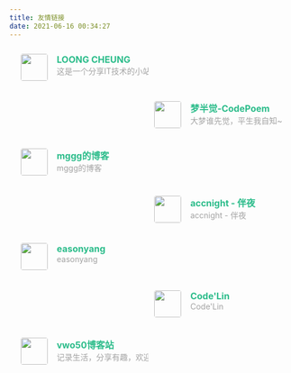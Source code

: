 ```yaml
---
title: 友情链接
date: 2021-06-16 00:34:27
---
```


<div class="post-body">
   <div id="links">
      <style>
         .links-content{
         margin-top:1rem;
         }
         .link-navigation::after {
         content: " ";
         display: block;
         clear: both;
         }
         .card {
         width: 45%;
         font-size: 1rem;
         padding: 10px 20px;
         border-radius: 4px;
         transition-duration: 0.15s;
         margin-bottom: 1rem;
         display:flex;
         }
         .card:nth-child(odd) {
         float: left;
         }
         .card:nth-child(even) {
         float: right;
         }
         .card:hover {
         transform: scale(1.1);
         box-shadow: 0 2px 6px 0 rgba(0, 0, 0, 0.12), 0 0 6px 0 rgba(0, 0, 0, 0.04);
         }
         .card a {
         border:none;
         }
         .card .ava {
         width: 3rem!important;
         height: 3rem!important;
         margin:0!important;
         margin-right: 1em!important;
         border-radius:4px;
         }
         .card .card-header {
         font-style: italic;
         overflow: hidden;
         width: 100%;
         }
         .card .card-header a {
         font-style: normal;
         color: #2bbc8a;
         font-weight: bold;
         text-decoration: none;
         }
         .card .card-header a:hover {
         color: #d480aa;
         text-decoration: none;
         }
         .card .card-header .info {
         font-style:normal;
         color:#a3a3a3;
         font-size:14px;
         min-width: 0;
         overflow: hidden;
         white-space: nowrap;
         }
      </style>
      <div class="links-content">
         <div class="link-navigation">
            <div class="card">
               <img class="ava" src="https://www.xmrss.com/usr/uploads/2023/10/190501894.jpg" />
               <div class="card-header">
                  <div>
                     <a href="https://www.xmrss.com/">LOONG CHEUNG</a>
                  </div>
                  <div class="info">这是一个分享IT技术的小站。</div>
               </div>
            </div>
            <div class="card">
               <img class="ava" src="https://codepoem.fun/img/v_half.png" />
               <div class="card-header">
                  <div>
                     <a href="https://codepoem.fun">梦半觉-CodePoem</a>
                  </div>
                  <div class="info">大梦谁先觉，平生我自知~</div>
               </div>
            </div>
            <div class="card">
               <img class="ava" src="https://mggg.cloud/img/favicon.ico" />
               <div class="card-header">
                  <div>
                     <a href="https://mggg.cloud/">mggg的博客</a>
                  </div>
                  <div class="info">mggg的博客</div>
               </div>
            </div>
            <div class="card">
               <img class="ava" src="https://www.aitimi.cn/favicon.ico" />
               <div class="card-header">
                  <div>
                     <a href="https://www.aitimi.cn/">accnight - 伴夜</a>
                  </div>
                  <div class="info">accnight - 伴夜</div>
               </div>
            </div>
            <div class="card">
               <img class="ava" src="https://easonyang.com/favicon-32x32.png" />
               <div class="card-header">
                  <div>
                     <a href="https://easonyang.com/">easonyang</a>
                  </div>
                  <div class="info">easonyang</div>
               </div>
            </div>
            <div class="card">
               <img class="ava" src="https://codelin.site/favicon.ico" />
               <div class="card-header">
                  <div>
                     <a href="https://codelin.site/">Code'Lin</a>
                  </div>
                  <div class="info">Code'Lin</div>
               </div>
            </div>
            <div class="card">
               <img class="ava" src="https://s11.ax1x.com/2024/01/29/pFufQUJ.png" />
               <div class="card-header">
                  <div>
                     <a href="https://vwo50.club/">vwo50博客站</a>
                  </div>
                  <div class="info">记录生活，分享有趣，欢迎到访</div>
               </div>
            </div>
         </div>
      </div>
   </div>
</div>